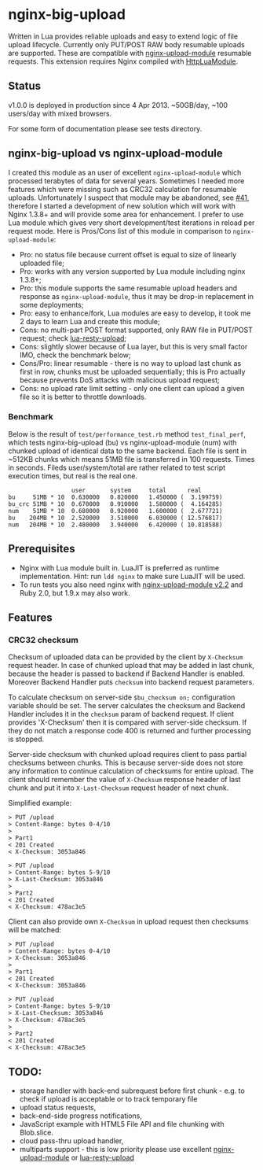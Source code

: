 # nginx-big-upload

Written in Lua provides reliable uploads and easy to extend logic of file upload lifecycle.
Currently only PUT/POST RAW body resumable uploads are supported. These are compatible with [nginx-upload-module](https://github.com/vkholodkov/nginx-upload-module/tree/2.2) resumable
requests. This extension requires Nginx compiled with [HttpLuaModule](http://wiki.nginx.org/HttpLuaModule).

## Status

v1.0.0 is deployed in production since 4 Apr 2013. ~50GB/day, ~100 users/day with mixed browsers.

For some form of documentation please see tests directory.


## nginx-big-upload vs nginx-upload-module

I created this module as an user of excellent `nginx-upload-module` which processed terabytes of data for several years. Sometimes I needed
more features which were missing such as CRC32 calculation for resumable uploads. Unfortunately I suspect that module may be abandoned, see [#41](https://github.com/vkholodkov/nginx-upload-module/issues/41),
therefore I started a development of new solution which will work with Nginx 1.3.8+ and will provide some area for enhancement. I prefer to use
Lua module which gives very short development/test iterations in reload per request mode. Here is Pros/Cons list of this module in comparison to `nginx-upload-module`:

* Pro: no status file because current offset is equal to size of linearly uploaded file;
* Pro: works with any version supported by Lua module including nginx 1.3.8+;
* Pro: this module supports the same resumable upload headers and response as `nginx-upload-module`, thus it may be drop-in replacement in some deployments;
* Pro: easy to enhance/fork, Lua modules are easy to develop, it took me 2 days to learn Lua and create this module;
* Cons: no multi-part POST format supported, only RAW file in PUT/POST request; check [lua-resty-upload](https://github.com/agentzh/lua-resty-upload);
* Cons: slightly slower because of Lua layer, but this is very small factor IMO, check the benchmark below;
* Cons/Pro: linear resumable - there is no way to upload last chunk as first in row, chunks must be uploaded sequentially; this is Pro actually because prevents DoS attacks with malicious upload request;
* Cons: no upload rate limit setting - only one client can upload a given file so it is better to throttle downloads.

### Benchmark

Below is the result of `test/performance_test.rb` method `test_final_perf`, which tests nginx-big-upload (bu) vs nginx-upload-module (num)
with chunked upload of identical data to the same backend. Each file is sent in ~512KB chunks which means 51MB file
is transferred in 100 requests. Times in seconds. Fileds user/system/total are rather related to test script execution times, but real is the real one.

                      user       system     total      real
    bu     51MB * 10  0.630000   0.820000   1.450000 (  3.199759)
    bu_crc 51MB * 10  0.670000   0.910000   1.580000 (  4.164285)
    num    51MB * 10  0.680000   0.920000   1.600000 (  2.677721)
    bu    204MB * 10  2.520000   3.510000   6.030000 ( 12.576817)
    num   204MB * 10  2.480000   3.940000   6.420000 ( 10.818588)

## Prerequisites

* Nginx with Lua module built in. LuaJIT is preferred as runtime implementation. Hint: run `ldd nginx` to make sure LuaJIT will be used.
* To run tests you also need nginx with [nginx-upload-module v2.2](https://github.com/vkholodkov/nginx-upload-module/tree/2.2) and Ruby 2.0, but 1.9.x may also work.

## Features

### CRC32 checksum
Checksum of uploaded data can be provided by the client by `X-Checksum` request header. In case
of chunked upload that may be added in last chunk, because the header is passed to backend if Backend Handler is enabled.
Moreover Backend Handler puts `checksum` into backend request parameters.

To calculate checksum on server-side `$bu_checksum on;` configuration variable should be set. The server calculates
the checksum and Backend Handler includes it in the `checksum` param of backend request. If client provides 'X-Checksum'
then it is compared with server-side checksum. If they do not match a response code 400 is returned and further processing is stopped.

Server-side checksum with chunked upload requires client to pass partial checksums between chunks. This is because
server-side does not store any information to continue calculation of checksums for entire upload. The client
should remember the value of `X-Checksum` response header of last chunk and put it into `X-Last-Checksum` request header of next chunk.

Simplified example:

    > PUT /upload
    > Content-Range: bytes 0-4/10
    >
    > Part1
    < 201 Created
    < X-Checksum: 3053a846

    > PUT /upload
    > Content-Range: bytes 5-9/10
    > X-Last-Checksum: 3053a846
    >
    > Part2
    < 201 Created
    < X-Checksum: 478ac3e5

Client can also provide own `X-Checksum` in upload request then checksums will be matched:

    > PUT /upload
    > Content-Range: bytes 0-4/10
    > X-Checksum: 3053a846
    >
    > Part1
    < 201 Created
    < X-Checksum: 3053a846

    > PUT /upload
    > Content-Range: bytes 5-9/10
    > X-Last-Checksum: 3053a846
    > X-Checksum: 478ac3e5
    >
    > Part2
    < 201 Created
    < X-Checksum: 478ac3e5

## TODO:
* storage handler with back-end subrequest before first chunk - e.g. to check if upload is acceptable or to track temporary file
* upload status requests,
* back-end-side progress notifications,
* JavaScript example with HTML5 File API and file chunking with Blob.slice.
* cloud pass-thru upload handler,
* multiparts support - this is low priority please use excellent [nginx-upload-module](https://github.com/vkholodkov/nginx-upload-module/tree/2.2) or [lua-resty-upload](https://github.com/agentzh/lua-resty-upload)





